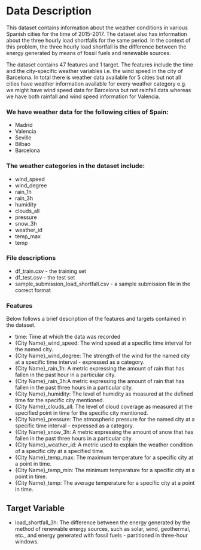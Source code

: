 # Data Description

This dataset contains information about the weather conditions in various Spanish cities for the time of 2015-2017. The dataset also has information about the three hourly load shortfalls for the same period. In the context of this problem, the three hourly load shortfall is the difference between the energy generated by means of fossil fuels and renewable sources.

The dataset contains 47 features and 1 target. The features include the time and the city-specific weather variables i.e. the wind speed in the city of Barcelona. In total there is weather data available for 5 cities but not all cities have weather information available for every weather category e.g. we might have wind speed data for Barcelona but not rainfall data whereas we have both rainfall and wind speed information for Valencia.

### We have weather data for the following cities of Spain:

* Madrid
* Valencia
* Seville
* Bilbao
* Barcelona

### The weather categories in the dataset include:

* wind_speed
* wind_degree
* rain_1h
* rain_3h
* humidity
* clouds_all
* pressure
* snow_3h
* weather_id
* temp_max
* temp

### File descriptions

* df_train.csv - the training set
* df_test.csv - the test set
* sample_submission_load_shortfall.csv - a sample submission file in the correct format

### Features

Below follows a brief description of the features and targets contained in the dataset.

* time: Time at which the data was recorded
* {City Name}_wind_speed: The wind speed at a specific time interval for the named city.
* {City Name}_wind_degree: The strength of the wind for the named city at a specific time interval - expressed as a category.
* {City Name}_rain_1h: A metric expressing the amount of rain that has fallen in the past hour in a particular city.
* {City Name}_rain_3h:A metric expressing the amount of rain that has fallen in the past three hours in a particular city.
* {City Name}_humidity: The level of humidity as measured at the defined time for the specific city mentioned.
* {City Name}_clouds_all: The level of cloud coverage as measured at the specified point in time for the specific city mentioned.
* {City Name}_pressure: The atmospheric pressure for the named city at a specific time interval - expressed as a category.
* {City Name}_snow_3h: A metric expressing the amount of snow that has fallen in the past three hours in a particular city.
* {City Name}_weather_id: A metric used to explain the weather condition of a specific city at a specified time.
* {City Name}_temp_max: The maximum temperature for a specific city at a point in time.
* {City Name}_temp_min: The minimum temperature for a specific city at a point in time.
* {City Name}_temp: The average temperature for a specific city at a point in time.

## Target Variable

* load_shortfall_3h: The difference between the energy generated by the method of renewable energy sources, such as solar, wind, geothermal, etc., and energy generated with fossil fuels - partitioned in three-hour windows.